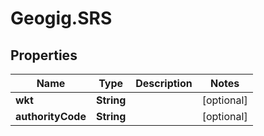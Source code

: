# Geogig.SRS

## Properties
Name | Type | Description | Notes
------------ | ------------- | ------------- | -------------
**wkt** | **String** |  | [optional] 
**authorityCode** | **String** |  | [optional] 


